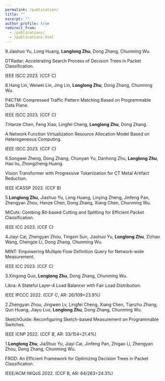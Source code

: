 ```yaml
---
permalink: /publication/
title: ""
excerpt: ""
author_profile: true
redirect_from: 
  - /publications/
  - /publications.html
---
```


9.Jiashuo Yu, Long Huang, **Longlong Zhu**, Dong Zhang, Chunming Wu.

DTRadar: Accelerating Search Process of Decision Trees in Packet Classification.

IEEE ISCC 2023. (CCF C)

8.Hang Lin, Weiwei Lin, Jing Lin, **Longlong Zhu**, Dong Zhang, Chunming Wu.

P4CTM: Compressed Traffic Pattern Matching Based on Programmable Data Plane.

IEEE ISCC 2023. (CCF C)

7.Hanze Chen, Feng Xiao, Lingfei Cheng, **Longlong Zhu**, Dong Zhang.

A Network Function Virtualization Resource Allocation Model Based on Heterogeneous Computing.

IEEE ISCC 2023. (CCF C)

6.Songwei Zheng, Dong Zhang, Chunyan Yu, Danhong Zhu, **Longlong Zhu**, Hao liu, Zhongzheng Huang.

Vision Transformer with Progressive Tokenization for CT Metal Artifact Reduction.

IEEE ICASSP 2023. (CCF B)

5.**Longlong Zhu**, Jiashuo Yu, Long Huang, Linying Zheng, Jinfeng Pan, Zhengyan Zhou, Hanze Chen, Dong Zhang, Xiang Chen, Chunming Wu.

MiCuts: Combing Bit-based Cutting and Splitting for Efficient Packet Classification.

IEEE ICC 2023. (CCF C)

4.Jiayi Cai, Zhengyan Zhou, Tingxin Sun, Jiashuo Yu, **Longlong Zhu**, Zizhao Wang, Chengze Li, Dong Zhang, Chunming Wu.

MINT: Empowering Multiple Flow Definition Query for Network-wide Measurement.

IEEE ICC 2023. (CCF C)

3.Xingong Guo, **Longlong Zhu**, Dong Zhang, Chunming Wu.

Libra: A Stateful Layer-4 Load Balancer with Fair Load Distribution.

IEEE IPCCC 2022. (CCF C, AR: 26/109=23.9%)

2.Zhengyan Zhou, Jingwen Lv, Lingfei Cheng, Xiang Chen, Tianzhu Zhang, Qun Huang, Jiayu Luo, **Longlong Zhu**, Dong Zhang, Chunming Wu.

SketchGuide: Reconfiguring Sketch-based Measurement on Programmable Switches.

IEEE ICNP 2022. (CCF B, AR: 33/154=21.4%)

1.**Longlong Zhu**, JiaShuo Yu, Jiayi Cai, Jinfeng Pan, Zhigao Li, Zhengyan Zhou, Dong Zhang, Chunming Wu.

FROD: An Efficient Framework for Optimizing Decision Trees in Packet Classification.

IEEE/ACM IWQoS 2022. (CCF B, AR: 64/263=24.3%)
